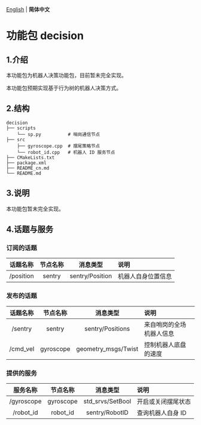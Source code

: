 [English](README.md) | __简体中文__

# 功能包 decision

## 1.介绍

本功能包为机器人决策功能包，目前暂未完全实现。

本功能包预期实现基于行为树的机器人决策方式。

## 2.结构

```
decision
├── scripts
    └── sp.py          # 哨岗通信节点
├── src
    ├── gyroscope.cpp  # 摆尾策略节点
    └── robot_id.cpp   # 机器人 ID 服务节点
├── CMakeLists.txt
├── package.xml
├── README_cn.md
└── README.md
```

## 3.说明

本功能包暂未完全实现。

## 4.话题与服务

### 订阅的话题

| 话题名称   | 节点名称 | 消息类型         | 说明              |
|:---------:|:--------:|:---------------:|:-----------------|
| /position | sentry   | sentry/Position | 机器人自身位置信息 |

### 发布的话题

| 话题名称  | 节点名称  | 消息类型             | 说明                   |
|:--------:|:---------:|:-------------------:|:-----------------------|
| /sentry  | sentry    | sentry/Positions    | 来自哨岗的全场机器人信息 |
| /cmd_vel | gyroscope | geometry_msgs/Twist | 控制机器人底盘的速度    |

### 提供的服务

| 服务名称    | 节点名称    | 消息类型          | 说明              |
|:----------:|:---------:|:----------------:|:-----------------|
| /gyroscope | gyroscope | std_srvs/SetBool | 开启或关闭摆尾状态  |
| /robot_id  | robot_id  | sentry/RobotID   | 查询机器人自身 ID  |
